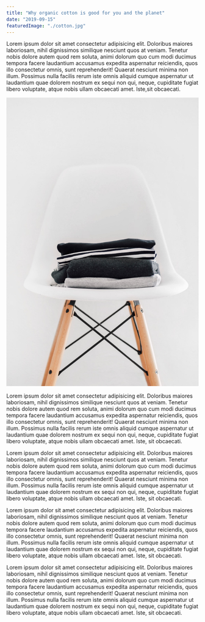 ```yaml
---
title: "Why organic cotton is good for you and the planet"
date: "2019-09-15"
featuredImage: "./cotton.jpg"
---
```


Lorem ipsum dolor sit amet consectetur adipisicing elit. Doloribus maiores laboriosam, nihil dignissimos similique nesciunt quos at veniam. Tenetur nobis dolore autem quod rem soluta, animi dolorum quo cum modi ducimus tempora facere laudantium accusamus expedita aspernatur reiciendis, quos illo consectetur omnis, sunt reprehenderit! Quaerat nesciunt minima non illum. Possimus nulla facilis rerum iste omnis aliquid cumque aspernatur ut laudantium quae dolorem nostrum ex sequi non qui, neque, cupiditate fugiat libero voluptate, atque nobis ullam obcaecati amet. Iste,sit obcaecati.

![Organic Cotton](cotton.jpg)

Lorem ipsum dolor sit amet consectetur adipisicing elit. Doloribus maiores laboriosam, nihil dignissimos similique nesciunt quos at veniam. Tenetur nobis dolore autem quod rem soluta, animi dolorum quo cum modi ducimus tempora facere laudantium accusamus expedita aspernatur reiciendis, quos illo consectetur omnis, sunt reprehenderit! Quaerat nesciunt minima non illum. Possimus nulla facilis rerum iste omnis aliquid cumque aspernatur ut laudantium quae dolorem nostrum ex sequi non qui, neque, cupiditate fugiat libero voluptate, atque nobis ullam obcaecati amet. Iste, sit obcaecati.

Lorem ipsum dolor sit amet consectetur adipisicing elit. Doloribus maiores laboriosam, nihil dignissimos similique nesciunt quos at veniam. Tenetur nobis dolore autem quod rem soluta, animi dolorum quo cum modi ducimus tempora facere laudantium accusamus expedita aspernatur reiciendis, quos illo consectetur omnis, sunt reprehenderit! Quaerat nesciunt minima non illum. Possimus nulla facilis rerum iste omnis aliquid cumque aspernatur ut laudantium quae dolorem nostrum ex sequi non qui, neque, cupiditate fugiat libero voluptate, atque nobis ullam obcaecati amet. Iste, sit obcaecati.

Lorem ipsum dolor sit amet consectetur adipisicing elit. Doloribus maiores laboriosam, nihil dignissimos similique nesciunt quos at veniam. Tenetur nobis dolore autem quod rem soluta, animi dolorum quo cum modi ducimus tempora facere laudantium accusamus expedita aspernatur reiciendis, quos illo consectetur omnis, sunt reprehenderit! Quaerat nesciunt minima non illum. Possimus nulla facilis rerum iste omnis aliquid cumque aspernatur ut laudantium quae dolorem nostrum ex sequi non qui, neque, cupiditate fugiat libero voluptate, atque nobis ullam obcaecati amet. Iste, sit obcaecati.

Lorem ipsum dolor sit amet consectetur adipisicing elit. Doloribus maiores laboriosam, nihil dignissimos similique nesciunt quos at veniam. Tenetur nobis dolore autem quod rem soluta, animi dolorum quo cum modi ducimus tempora facere laudantium accusamus expedita aspernatur reiciendis, quos illo consectetur omnis, sunt reprehenderit! Quaerat nesciunt minima non illum. Possimus nulla facilis rerum iste omnis aliquid cumque aspernatur ut laudantium quae dolorem nostrum ex sequi non qui, neque, cupiditate fugiat libero voluptate, atque nobis ullam obcaecati amet. Iste, sit obcaecati.

